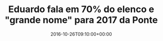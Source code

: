---
layout: post
title: "Eduardo fala em 70% do elenco e \"grande nome\" para 2017 da Ponte "
date: 2016-10-26T09:10:00+00:00
external_link: "http://globoesporte.globo.com/sp/campinas-e-regiao/futebol/times/ponte-preta/noticia/2016/10/eduardo-fala-em-70-do-elenco-e-grande-nome-para-2017-da-ponte.html"
categories: news globo.com
---